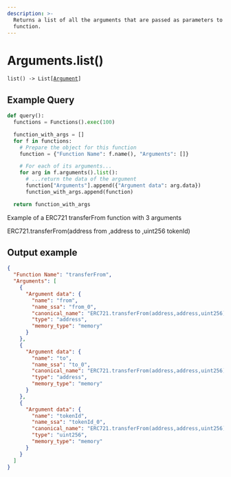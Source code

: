 ```yaml
---
description: >-
  Returns a list of all the arguments that are passed as parameters to the
  function.
---
```


# Arguments.list()

`list() -> List[`[`Argument`](../argument/)`]`

## Example Query

```python
def query():
  functions = Functions().exec(100)

  function_with_args = []
  for f in functions:
    # Prepare the object for this function
    function = {"Function Name": f.name(), "Arguments": []}

    # For each of its arguments...
    for arg in f.arguments().list():
      # ...return the data of the argument
      function["Arguments"].append({"Argument data": arg.data})
      function_with_args.append(function)

  return function_with_args
```

Example of a ERC721 transferFrom function with 3 arguments&#x20;

ERC721.transferFrom(address from ,address to ,uint256 tokenId)

## Output example

```json
{
  "Function Name": "transferFrom",
  "Arguments": [
    {
      "Argument data": {
        "name": "from",
        "name_ssa": "from_0",
        "canonical_name": "ERC721.transferFrom(address,address,uint256).from",
        "type": "address",
        "memory_type": "memory"
      }
    },
    {
      "Argument data": {
        "name": "to",
        "name_ssa": "to_0",
        "canonical_name": "ERC721.transferFrom(address,address,uint256).to",
        "type": "address",
        "memory_type": "memory"
      }
    },
    {
      "Argument data": {
        "name": "tokenId",
        "name_ssa": "tokenId_0",
        "canonical_name": "ERC721.transferFrom(address,address,uint256).tokenId",
        "type": "uint256",
        "memory_type": "memory"
      }
    }
  ]
}
```
